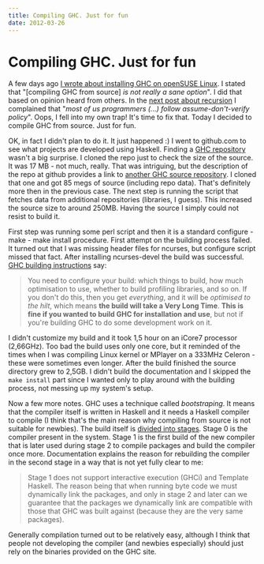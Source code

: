 ```yaml
---
title: Compiling GHC. Just for fun
date: 2012-03-26
---
```


Compiling GHC. Just for fun
===========================

A few days ago [I wrote about installing GHC on openSUSE
Linux](/blog/2012-03-20-installing-ghc-on-opensuse-linux.html).  I stated that
"[compiling GHC from source] _is not really a sane option_". I did that based on
opinion heard from others. In the [next post about
recursion](/blog/2012-03-22-recursion-is-good.html) I complained that "_most of
us programmers (...) follow assume-don't-verify policy_". Oops, I fell into my
own trap! It's time to fix that. Today I decided to compile GHC from
source. Just for fun.

OK, in fact I didn't plan to do it. It just happened :) I went to github.com to
see what projects are developed using Haskell. Finding a [GHC
repository](https://github.com/ghc/ghc) wasn't a big surprise. I cloned the repo
just to check the size of the source. It was 17 MB - not much, really. That was
intriguing, but the description of the repo at github provides a link to
[another GHC source repository](http://darcs.haskell.org/ghc.git/). I cloned
that one and got 85 megs of source (including repo data). That's definitely more
then in the previous case. The next step is running the script that fetches data
from additional repositories (libraries, I guess). This increased the source
size to around 250MB. Having the source I simply could not resist to build it.

First step was running some perl script and then it is a standard configure -
make - make install procedure. First attempt on the building process failed. It
turned out that I was missing header files for ncurses, but configure script
missed that fact. After installing ncurses-devel the build was successful. [GHC
building instructions](http://hackage.haskell.org/trac/ghc/wiki/Building/Hacking)
say:

> You need to configure your build: which things to build, how much optimisation
> to use, whether to build profiling libraries, and so on. If you don't do this,
> then you get _everything_, and it will be _optimised to the hilt_, which means
> **the build will take a Very Long Time**. **This is fine if you wanted to
> build GHC for installation and use**, but not if you're building GHC to do
> some development work on it.

I didn't customize my build and it took 1,5 hour on an iCore7 processor
(2,66GHz). Too bad the build uses only one core, but it reminded of the times
when I was compiling Linux kernel or MPlayer on a 333MHz Celeron - these were
sometimes even longer. After the build finished the source directory grew to
2,5GB. I didn't build the documentation and I skipped the `make install` part
since I wanted only to play around with the building process, not messing up my
system's setup.

Now a few more notes. GHC uses a technique called _bootstraping_. It means that
the compiler itself is written in Haskell and it needs a Haskell compiler to
compile (I think that's the main reason why compiling from source is not
suitable for newbies). The build itself is [divided into
stages](http://hackage.haskell.org/trac/ghc/wiki/Building/Architecture/Idiom/Stages).
Stage 0 is the compiler present in the system. Stage 1 is the first build of the
new compiler that is later used during stage 2 to compile packages and build the
compiler once more. Documentation explains the reason for rebuilding the
compiler in the second stage in a way that is not yet fully clear to me:

> Stage 1 does not support interactive execution (GHCi) and Template
> Haskell. The reason being that when running byte code we must dynamically link
> the packages, and only in stage 2 and later can we guarantee that the packages
> we dynamically link are compatible with those that GHC was built against
> (because they are the very same packages).

Generally compilation turned out to be relatively easy, although I think that
people not developing the compiler (and newbies especially) should just rely on
the binaries provided on the GHC site.


